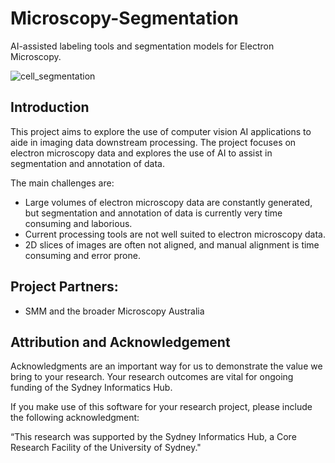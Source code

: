# Microscopy-Segmentation
AI-assisted labeling tools and segmentation models for Electron Microscopy.

![cell_segmentation](https://github.com/Sydney-Informatics-Hub/Microscopy-Segmentation/assets/20785842/eb847420-a9d3-4ded-aa40-8dc3951e2de9)

## Introduction

This project aims to explore the use of computer vision AI applications to aide in imaging data downstream processing. The project focuses on electron microscopy data and explores the use of AI to assist in segmentation and annotation of data.

The main challenges are:
- Large volumes of electron microscopy data are constantly generated, but segmentation and annotation of data is currently very time consuming and laborious.
- Current processing tools are not well suited to electron microscopy data.
- 2D slices of images are often not aligned, and manual alignment is time consuming and error prone.

## Project Partners:

- SMM and the broader Microscopy Australia

## Attribution and Acknowledgement

Acknowledgments are an important way for us to demonstrate the value we bring to your research. Your research outcomes are vital for ongoing funding of the Sydney Informatics Hub.

If you make use of this software for your research project, please include the following acknowledgment:

“This research was supported by the Sydney Informatics Hub, a Core Research Facility of the University of Sydney."







